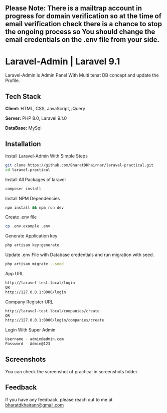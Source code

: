 

## Please Note: There is a mailtrap account in progress for domain verification so at the time of email verification check there is a chance to stop the ongoing process so You should change the email credentials on the .env file from your side.


# Laravel-Admin | Laravel 9.1 

Laravel-Admin is Admin Panel With Multi tenat DB concept and update the Profile.


## Tech Stack

**Client:** HTML, CSS, JavaScript, jQuery

**Server:** PHP 8.0, Laravel 9.1.0

**DataBase:** MySql


## Installation

Install Laravel-Admin With Simple Steps

```bash
git clone https://github.com/BharatDKhairnar/laravel-practical.git
cd laravel-practical
```

Install All Packages of laravel
```bash
composer install
```

Install NPM Dependencies
```bash
npm install && npm run dev
```

Create .env file
```bash
cp .env.example .env
```

Generate Application key

```bash
php artisan key:generate
```

Update .env File with Database credentials and run migration with seed.
```bash
php artisan migrate --seed
```

App URL
```bash
http://laravel-test.local/login
OR
http://127.0.0.1:8000/login
```

Company Register URL
```bash
http://laravel-test.local/companies/create
OR
http://127.0.0.1:8000/login/companies/create
```

Login With Super Admin
```bash
Username - admin@admin.com
Password - Admin@123
```
## Screenshots

You can check the screenshot of practical in screenshots folder.

## Feedback

If you have any feedback, please reach out to me at bharatdkhairanr@gmail.com

